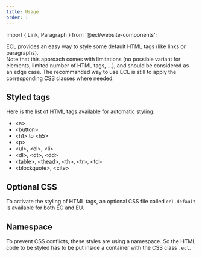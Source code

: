 ```yaml
---
title: Usage
order: 1
---
```


import { Link, Paragraph } from '@ecl/website-components';

<Paragraph size="lead">
  ECL provides an easy way to style some default HTML tags (like links or paragraphs).<br />
  Note that this approach comes with limitations (no possible variant for elements, limited number of HTML tags, ...), and should be considered as an edge case. The recommanded way to use ECL is still to apply the corresponding CSS classes where needed.
</Paragraph>

## Styled tags

Here is the list of HTML tags available for automatic styling:
- &lt;a&gt;
- &lt;button&gt;
- &lt;h1&gt; to &lt;h5&gt;
- &lt;p&gt;
- &lt;ul&gt;, &lt;ol&gt;, &lt;li&gt;
- &lt;dl&gt;, &lt;dt&gt;, &lt;dd&gt;
- &lt;table&gt;, &lt;thead&gt;, &lt;th&gt;, &lt;tr&gt;, &lt;td&gt;
- &lt;blockquote&gt;, &lt;cite&gt;

## Optional CSS

To activate the styling of HTML tags, an optional CSS file called `ecl-default` is available for both EC and EU. 

## Namespace

To prevent CSS conflicts, these styles are using a namespace. 
So the HTML code to be styled has to be put inside a container with the CSS class `.ecl`.
